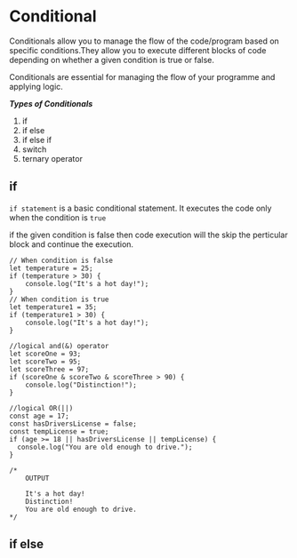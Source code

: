 # Conditional

Conditionals allow you to manage the flow of the code/program based on specific conditions.They allow you to execute different blocks of code depending on whether a given condition is true or false.

Conditionals are essential for managing the flow of your programme and applying logic.

***Types of Conditionals***

1. if
2. if else
3. if else if
4. switch
5. ternary operator

## if

`if statement` is a basic conditional statement. It executes the code only when the condition is `true`

if the given condition is false then code execution will the skip the perticular block and continue the execution.

```JS
// When condition is false 
let temperature = 25;
if (temperature > 30) {
    console.log("It's a hot day!");
}
// When condition is true
let temperature1 = 35;
if (temperature1 > 30) {
    console.log("It's a hot day!");
}

//logical and(&) operator
let scoreOne = 93;
let scoreTwo = 95;
let scoreThree = 97;
if (scoreOne & scoreTwo & scoreThree > 90) {
    console.log("Distinction!");
}

//logical OR(||)
const age = 17;
const hasDriversLicense = false;
const tempLicense = true;
if (age >= 18 || hasDriversLicense || tempLicense) {
  console.log("You are old enough to drive.");
}

/*
    OUTPUT

    It's a hot day!
    Distinction!
    You are old enough to drive.
*/
```

## if else
